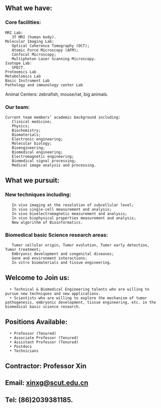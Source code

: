 ## What we have:
### Core facilities:
    MRI Lab:   
       3T MRI (human body).  
    Molecular Imaging Lab:   
       Optical Coherence Tomography (OCT);  
       Atomic Force Microscopy (AFM);  
       Confocal Microscopy;  
       Multiphoton Laser Scanning Microscopy.   
    Isotope Lab:   
       SPECT.   
    Proteomics Lab  
    Metabolomics Lab  
    Basic Instrument Lab  
    Pathology and immunology center Lab

Animal Centers: zebrafish, mouse/rat, big animals.

### Our team:
    Current team members’ academic background including: 
       Clinical medicine;  
       Physics;  
       Biochemistry;   
       Biomaterials;   
       Electronic engineering;   
       Molecular biology;   
       Bioengineering;   
       Biomedical engineering;   
       Electromagnetic engineering;   
       Biomedical signal processing;   
       Medical image analysis and processing.  

## What we pursuit:
### New techniques including: 
       In vivo imaging at the resolution of subcellular level;
       In vivo single-cell measurement and analysis;
       In vivo bioelectromagnetic measurement and analysis;
       In vivo biophysical properties measurement and analysis;
       New algorithm of Bioinformatics. 
### Biomedical basic Science research areas: 
       Tumor cellular origin, Tumor evolution, Tumor early detection, Tumor treatment;
       Embryonic development and congenital diseases;
       Gene and environment interactions;
       In vitro biomaterials and tissue engineering.

## Welcome to Join us:  
      •	Technical & Biomedical Engineering talents who are willing to pursue new techniques and new applications.  
      •	Scientists who are willing to explore the mechanism of tumor pathogenesis, embryonic development, tissue engineering, etc. in the biomedical basic science research.  

## Positions Available:  
      •	Professor (Tenured)  
      •	Associate Professor (Tenured)  
      •	Assistant Professor (Tenured)  
      •	Postdocs    
      •	Technicians  

## Contractor: Professor Xin  
## Email: xinxg@scut.edu.cn  
## Tel: (86)2039381185.  
